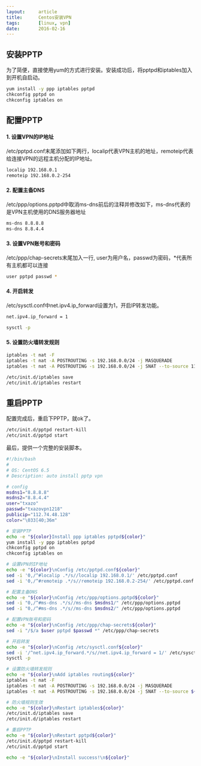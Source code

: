 ```yaml
---
layout:     article
title:      Centos安装VPN
tags:       [linux, vpn]
date:       2016-02-16
---
```


## 安装PPTP

为了简便，直接使用yum的方式进行安装。安装成功后，将pptpd和iptables加入到开机自启动。

```bash
yum install -y ppp iptables pptpd
chkconfig pptpd on
chkconfig iptables on
```

## 配置PPTP

#### 1. 设置VPN的IP地址

/etc/pptpd.conf末尾添加如下两行，localip代表VPN主机的地址，remoteip代表给连接VPN的远程主机分配的IP地址。

```bash
localip 192.168.0.1
remoteip 192.168.0.2-254
```

#### 2. 配置主备DNS

/etc/ppp/options.pptpd中取消ms-dns前后的注释并修改如下，ms-dns代表的是VPN主机使用的DNS服务器地址

```bash
ms-dns 8.8.8.8
ms-dns 8.8.4.4
```

#### 3. 设置VPN账号和密码

/etc/ppp/chap-secrets末尾加入一行, user为用户名，passwd为密码，*代表所有主机都可以连接

```bash
user pptpd passwd *
```

#### 4. 开启转发

/etc/sysctl.conf中net.ipv4.ip_forward设置为1，开启IP转发功能。

```bash
net.ipv4.ip_forward = 1
```

```bash
sysctl -p
```

#### 5. 设置防火墙转发规则

```bash
iptables -t nat -F
iptables -t nat -A POSTROUTING -s 192.168.0.0/24 -j MASQUERADE
iptables -t nat -A POSTROUTING -s 192.168.0.0/24 -j SNAT --to-source 112.124.6.220
```

```bash
/etc/init.d/iptables save
/etc/init.d/iptables restart
```

## 重启PPTP

配置完成后，重启下PPTP，就ok了。

```bash
/etc/init.d/pptpd restart-kill
/etc/init.d/pptpd start
```

最后，提供一个完整的安装脚本。

```bash
#!/bin/bash
#
# OS: CentOS 6.5
# Description: auto install pptp vpn

# config
msdns1="8.8.8.8"
msdns2="8.8.4.4"
user="txazo"
passwd="txazovpn1218"
publicip="112.74.48.128"
color="\033[40;36m"

# 安装PPTP
echo -e "${color}Install ppp iptables pptpd${color}"
yum install -y ppp iptables pptpd
chkconfig pptpd on
chkconfig iptables on

# 设置VPN的IP地址
echo -e "${color}\nConfig /etc/pptpd.conf${color}"
sed -i '0,/^#localip .*/s//localip 192.168.0.1/' /etc/pptpd.conf
sed -i '0,/^#remoteip .*/s//remoteip 192.168.0.2-254/' /etc/pptpd.conf

# 配置主备DNS
echo -e "${color}\nConfig /etc/ppp/options.pptpd${color}"
sed -i "0,/^#ms-dns .*/s//ms-dns $msdns1/" /etc/ppp/options.pptpd
sed -i "0,/^#ms-dns .*/s//ms-dns $msdns2/" /etc/ppp/options.pptpd

# 配置VPN账号和密码
echo -e "${color}\nConfig /etc/ppp/chap-secrets${color}"
sed -i "/$/a $user pptpd $passwd *" /etc/ppp/chap-secrets

# 开启转发
echo -e "${color}\nConfig /etc/sysctl.conf${color}"
sed -i '/^net.ipv4.ip_forward.*/s//net.ipv4.ip_forward = 1/' /etc/sysctl.conf
sysctl -p

# 设置防火墙转发规则
echo -e "${color}\nAdd iptables routing${color}"
iptables -t nat -F
iptables -t nat -A POSTROUTING -s 192.168.0.0/24 -j MASQUERADE
iptables -t nat -A POSTROUTING -s 192.168.0.0/24 -j SNAT --to-source ${publicip}

# 防火墙规则生效
echo -e "${color}\nRestart iptables${color}"
/etc/init.d/iptables save
/etc/init.d/iptables restart

# 重启PPTP
echo -e "${color}\nRestart pptpd${color}"
/etc/init.d/pptpd restart-kill
/etc/init.d/pptpd start

echo -e "${color}\nInstall success!\n${color}"
```

